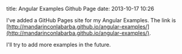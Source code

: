 title: Angular Examples Github Page
date: 2013-10-17 10:26

I've added a GitHub Pages site for my Angular Examples. The link is [http://mandarinconlabarba.github.io/angular-examples/](http://mandarinconlabarba.github.io/angular-examples/).

I'll try to add more examples in the future.



